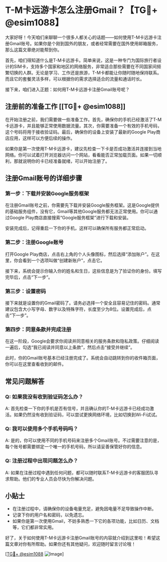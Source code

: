 # T-M卡远游卡怎么注册Gmail？【TG💪+ @esim1088】

大家好呀！今天咱们来聊聊一个很多人都关心的话题——如何使用T-M卡远游卡注册Gmail账号。如果你是个刚到国外的朋友，或者经常需要在国外使用邮箱服务，那么这篇文章绝对能帮到你。

首先，咱们得知道什么是T-M卡远游卡。简单来说，这是一种专门为国际旅行者设计的SIM卡，支持多个国家和地区的网络服务，非常适合那些需要在不同国家间频繁切换的人群。无论是学习、工作还是旅游，T-M卡都能让你随时随地保持联系。而且它的套餐灵活多样，可以根据你的需求选择适合的流量和通话时长。

接下来，咱们进入正题：如何用T-M卡远游卡注册Gmail账号呢？

## 注册前的准备工作 [[TG💪+ @esim1088]]

在开始注册之前，我们需要做一些准备工作。首先，确保你的手机已经激活了T-M卡远游卡，并且能够正常使用数据流量。其次，你需要准备一个有效的手机号码，这个号码将用于接收验证码。最后，确保你的设备上安装了最新的Google Play商店应用，这样可以方便后续的操作。

如果你是第一次使用T-M卡远游卡，建议先检查一下卡是否成功激活并连接到当地网络。你可以试着打开浏览器访问一个网站，看看能否正常加载页面。如果一切顺利，那就说明你的卡已经准备就绪，可以开始注册了。

## 注册Gmail账号的详细步骤

### 第一步：下载并安装Google服务框架

在注册Gmail账号之前，你需要先下载并安装Google服务框架。这是Google提供的基础服务组件，没有它，Gmail等其他Google服务都无法正常使用。你可以通过Google Play商店直接搜索“Google服务框架”进行下载和安装。

安装完成后，记得重启一下你的手机，这样可以确保所有服务都正常启动。

### 第二步：注册Google账号

打开Google Play商店，点击右上角的个人头像图标，然后选择“添加账户”。在这里，你会看到一个选项叫做“创建新账户”，点击它。

接下来，系统会提示你输入你的姓名和生日，这些信息是为了验证你的身份。填写完毕后，点击“下一步”。

### 第三步：设置密码

接下来就是设置你的Gmail密码了。请务必选择一个安全且容易记住的密码。通常建议包含大小写字母、数字以及特殊字符，长度至少为8位。设置完成后，点击“下一步”。

### 第四步：同意条款并完成注册

在这一阶段，Google会要求你阅读并同意相关的服务条款和隐私政策。仔细阅读一遍后，勾选“我已阅读并同意以上条款”，然后点击“接受并继续”。

此时，你的Gmail账号基本已经注册完成了。系统会自动跳转到你的收件箱页面，你可以在这里查看收到的邮件。

## 常见问题解答

### Q: 如果我没有收到验证码怎么办？
A: 首先检查一下你的手机是否有信号，并且确认你的T-M卡远游卡已经成功激活。如果仍然没有收到验证码，可以尝试更换网络环境，比如切换到Wi-Fi试试。

### Q: 我可以使用多个手机号码吗？
A: 是的，你可以使用不同的手机号码来注册多个Gmail账号。不过需要注意的是，每个账号都需要绑定一个唯一的手机号码，所以请妥善保管好你的信息。

### Q: 注册过程中出现问题怎么办？
A: 如果在注册过程中遇到任何问题，都可以随时联系T-M卡远游卡的客服团队寻求帮助。他们的专业人员会尽快为你解决问题。

## 小贴士

- 在注册过程中，请确保你的设备电量充足，避免因电量不足导致操作中断。
- 记录下你的用户名和密码，以免遗忘。
- 如果你是第一次使用Gmail，不妨多熟悉一下它的各项功能，比如日历、文档等，它们都非常实用。

好了，关于如何使用T-M卡远游卡注册Gmail账号的内容就介绍到这里啦！希望这篇文章对你有所帮助。如果你还有其他疑问，欢迎随时留言讨论哦！

[[TG💪+ @esim1088](https://t.me/s/esim1088) ![Image](https://i.postimg.cc/4NQfJmqS/Snipaste-2025-05-13-00-14-12.png)]